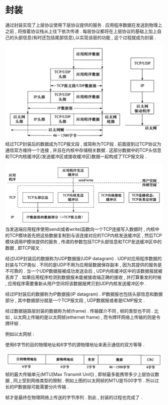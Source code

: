 # 封装

通过封装实现了上层协议使用下层协议提供的服务 . 应用程序数据在发送到物理上之前 , 将按着协议栈从上往下依次传递 . 每层协议都将在上层协议的基础上加上自己的头部信息\(有时还包括尾部信息\),以实现该层的功能 , 这个过程就成为封装 .

![](/assets/fengzhuang.png)经过TCP封装后的数据成为TCP报文段 , 或简称为TCP段 . 前面提到过TCP协议为通信双方维持一个连接 , 并且在内核中存储相关数据 . 这部分数据中的TCP头信息和TCP内核缓冲区\(发送缓冲区或接收缓冲区\)数据一起构成了TCP报文段 .

![](/assets/tcpbaowenduan.png)当发送端应用程序使用send\(或者write\)函数向一个TCP连接写入数据时 , 内核中的TCP模块首先把这些数据复制到与该连接对应的TCP内核发送缓冲区 , 然后TCP模块调用IP模块提供的服务 , 传递的参数包括TCP头部信息和TCP发送缓冲区中的数据 , 即TCP报文 .

经过UDP封装后的数据称为UDP数据报\(UDP datagram\) . UDP对应用程序数据的封装与TCP类似 . 不同的是UDP不用为应用层数据保存副本 , 因为其提供的服务是不可靠的 . 当一个UDP数据报被成功发送会后 , UDP内核缓冲区中的该数据报就被丢弃了 . 如果应用程序检测到数据报未能被接收端正确的接收 , 并打算重发的时候 , 应用程序需要重新从用户空间将该数据报拷贝到UDP内核发送缓冲区中 .

经过IP封装后的数据称为IP数据报\(IP datagram\) . IP数据报也包括头部信息和数据部分 , 其中数据部分就是一个TCP报文段 , UDP数据报或者是ICMP报文 .

经过数据链路层封装的数据称为帧\(frame\) . 传输媒介不同 , 帧的类型也不同 . 比如 , 以太网上传输的是以太网帧\(ethernet frame\) , 而令牌环网络上传输的则是令牌环帧 .

例如以太网帧 :

使用6字节的目的物理地址和6字节的源物理地址来表示通信的双方等等 .

![](/assets/yitaizhen.png)帧的最大传输单元\(MTU\[Max Transmit Unit\]\) , 即帧最多能携带多少上层协议数据 , 同上受到网络类型的限制 . 例如上图的以太网帧的MTU是1500字节 . 所以过长的IP数据报可能需要分片传输 . 

帧才是最终在物理网络上传送的字节序列 . 到此 , 封装的过程也完成了 . 

